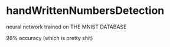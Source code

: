 # handWrittenNumbersDetection
neural network trained on THE MNIST DATABASE

98% accuracy (which is pretty shit)
